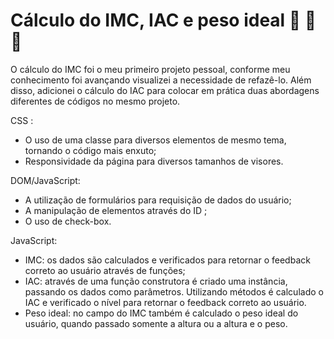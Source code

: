 # Cálculo do IMC, IAC  e peso ideal :no_entry_sign: :hamburger: :fries: 



O cálculo do IMC foi o meu primeiro projeto pessoal,  conforme meu conhecimento foi avançando visualizei a necessidade de refazê-lo. Além disso, adicionei o cálculo do IAC para colocar em prática duas abordagens diferentes de códigos no mesmo projeto.

CSS :

- O uso de uma classe para diversos elementos de mesmo tema, tornando o código mais enxuto;
- Responsividade da página para diversos tamanhos de visores. 

DOM/JavaScript:

- A utilização de formulários para requisição de dados do usuário;
- A manipulação de elementos através do ID ;
- O uso de check-box.

JavaScript:

- IMC: os dados são calculados e verificados para retornar o feedback correto ao usuário através de funções;  
- IAC: através de uma função construtora  é criado uma instância, passando os dados como parâmetros. Utilizando métodos é calculado o IAC e verificado o nível para retornar o feedback correto ao usuário. 
- Peso ideal: no campo do IMC também é calculado o peso ideal do usuário, quando passado somente a altura ou a altura e o peso.
